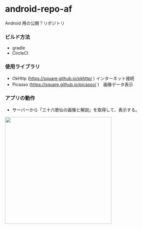# android-repo-af
Android 用の公開？リポジトリ

### ビルド方法
- gradle
- CircleCI

### 使用ライブラリ
- OkHttp (https://square.github.io/okhttp/ ) インターネット接続
- Picasso (https://square.github.io/picasso/ )　画像データ表示


### アプリの動作
- サーバーから「三十六歌仙の画像と解説」を取得して、表示する。

<img src="https://user-images.githubusercontent.com/2384963/85187913-58c4d580-b2de-11ea-8154-9d773130f7b5.png" width="350">
